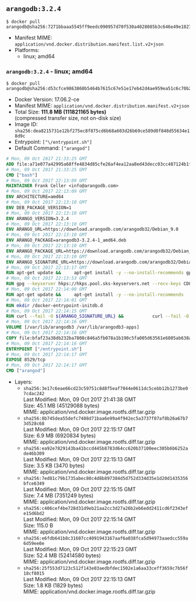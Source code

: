 ## `arangodb:3.2.4`

```console
$ docker pull arangodb@sha256:7271bbaaa5545ff9eedc090957d70f530a4028085b3c646e49e1827b7773d8df
```

-	Manifest MIME: `application/vnd.docker.distribution.manifest.list.v2+json`
-	Platforms:
	-	linux; amd64

### `arangodb:3.2.4` - linux; amd64

```console
$ docker pull arangodb@sha256:d53cfce9863860b5464b7615c67e51e17eb42d4ae959ea51c6c70b203f06efe7
```

-	Docker Version: 17.06.2-ce
-	Manifest MIME: `application/vnd.docker.distribution.manifest.v2+json`
-	Total Size: **111.8 MB (111821165 bytes)**  
	(compressed transfer size, not on-disk size)
-	Image ID: `sha256:dea8215731e12bf275ec8f875cd6b68a603d26b69ce589d0f848d55634e18d9c`
-	Entrypoint: `["\/entrypoint.sh"]`
-	Default Command: `["arangod"]`

```dockerfile
# Mon, 09 Oct 2017 21:33:25 GMT
ADD file:a71e077a42995a68ffe4834d85cfe26af4ea12aa8ed43decc03cc487124b1f70 in / 
# Mon, 09 Oct 2017 21:33:25 GMT
CMD ["bash"]
# Mon, 09 Oct 2017 22:13:09 GMT
MAINTAINER Frank Celler <info@arangodb.com>
# Mon, 09 Oct 2017 22:13:09 GMT
ENV ARCHITECTURE=amd64
# Mon, 09 Oct 2017 22:13:10 GMT
ENV DEB_PACKAGE_VERSION=1
# Mon, 09 Oct 2017 22:13:10 GMT
ENV ARANGO_VERSION=3.2.4
# Mon, 09 Oct 2017 22:13:10 GMT
ENV ARANGO_URL=https://download.arangodb.com/arangodb32/Debian_9.0
# Mon, 09 Oct 2017 22:13:10 GMT
ENV ARANGO_PACKAGE=arangodb3-3.2.4-1_amd64.deb
# Mon, 09 Oct 2017 22:13:10 GMT
ENV ARANGO_PACKAGE_URL=https://download.arangodb.com/arangodb32/Debian_9.0/amd64/arangodb3-3.2.4-1_amd64.deb
# Mon, 09 Oct 2017 22:13:10 GMT
ENV ARANGO_SIGNATURE_URL=https://download.arangodb.com/arangodb32/Debian_9.0/amd64/arangodb3-3.2.4-1_amd64.deb.asc
# Mon, 09 Oct 2017 22:13:17 GMT
RUN apt-get update &&     apt-get install -y --no-install-recommends gpg dirmngr     &&     rm -rf /var/lib/apt/lists/*
# Mon, 09 Oct 2017 22:13:53 GMT
RUN gpg --keyserver hkps://hkps.pool.sks-keyservers.net --recv-keys CD8CB0F1E0AD5B52E93F41E7EA93F5E56E751E9B
# Mon, 09 Oct 2017 22:14:00 GMT
RUN apt-get update &&     apt-get install -y --no-install-recommends         libjemalloc1         ca-certificates         pwgen         curl     &&     rm -rf /var/lib/apt/lists/*
# Mon, 09 Oct 2017 22:14:01 GMT
RUN mkdir /docker-entrypoint-initdb.d
# Mon, 09 Oct 2017 22:14:15 GMT
RUN curl --fail -O ${ARANGO_SIGNATURE_URL} &&           curl --fail -O ${ARANGO_PACKAGE_URL} &&             gpg --verify ${ARANGO_PACKAGE}.asc &&     (echo arangodb3 arangodb3/password password test | debconf-set-selections) &&     (echo arangodb3 arangodb3/password_again password test | debconf-set-selections) &&     DEBIAN_FRONTEND="noninteractive" dpkg -i ${ARANGO_PACKAGE} &&     rm -rf /var/lib/arangodb3/* &&     sed -ri         -e 's!127\.0\.0\.1!0.0.0.0!g'         -e 's!^(file\s*=).*!\1 -!'         -e 's!^#\s*uid\s*=.*!uid = arangodb!'         -e 's!^#\s*gid\s*=.*!gid = arangodb!'         /etc/arangodb3/arangod.conf     &&     rm -f ${ARANGO_PACKAGE}*
# Mon, 09 Oct 2017 22:14:16 GMT
VOLUME [/var/lib/arangodb3 /var/lib/arangodb3-apps]
# Mon, 09 Oct 2017 22:14:16 GMT
COPY file:bfaf23a38db232ba7808c846a5fb078a1b190c5fa005d63561e6805ab638afeb in /entrypoint.sh 
# Mon, 09 Oct 2017 22:14:16 GMT
ENTRYPOINT ["/entrypoint.sh"]
# Mon, 09 Oct 2017 22:14:17 GMT
EXPOSE 8529/tcp
# Mon, 09 Oct 2017 22:14:17 GMT
CMD ["arangod"]
```

-	Layers:
	-	`sha256:3e17c6eae66cd23c59751c8d8f5eaf7044e0611dc5cebb12b1273be07cdac242`  
		Last Modified: Mon, 09 Oct 2017 21:41:38 GMT  
		Size: 45.1 MB (45129088 bytes)  
		MIME: application/vnd.docker.image.rootfs.diff.tar.gzip
	-	`sha256:8b745dea55defc7408d71baa6e99a4f942ec5a3737f07af8b26a67b73d528c68`  
		Last Modified: Mon, 09 Oct 2017 22:15:17 GMT  
		Size: 6.9 MB (6920834 bytes)  
		MIME: application/vnd.docker.image.rootfs.diff.tar.gzip
	-	`sha256:ea92e7829143ba41bccd445b8783d64cc620b37100eec305b6b6252ade46b309`  
		Last Modified: Mon, 09 Oct 2017 22:15:13 GMT  
		Size: 3.5 KB (3470 bytes)  
		MIME: application/vnd.docker.image.rootfs.diff.tar.gzip
	-	`sha256:7ed81c79b1735abec80c4d8b897384d5d752d334d35e1d20d1435356bfce6349`  
		Last Modified: Mon, 09 Oct 2017 22:15:15 GMT  
		Size: 7.4 MB (7351249 bytes)  
		MIME: application/vnd.docker.image.rootfs.diff.tar.gzip
	-	`sha256:c406cef4be728d31d9eb21aa2cc3d27a26b2eb6edd2411cd6f2343efe15d6bd2`  
		Last Modified: Mon, 09 Oct 2017 22:15:14 GMT  
		Size: 115.0 B  
		MIME: application/vnd.docker.image.rootfs.diff.tar.gzip
	-	`sha256:e6fdb641b8c31607cc4091943167aaf6a038fca5d94973aaedcc559a6d59ee0e`  
		Last Modified: Mon, 09 Oct 2017 22:15:23 GMT  
		Size: 52.4 MB (52414580 bytes)  
		MIME: application/vnd.docker.image.rootfs.diff.tar.gzip
	-	`sha256:25f553d7123c512f143e03aedbfdec1502e1a6aa33ceff3659c7b56f18cf8015`  
		Last Modified: Mon, 09 Oct 2017 22:15:13 GMT  
		Size: 1.8 KB (1829 bytes)  
		MIME: application/vnd.docker.image.rootfs.diff.tar.gzip
